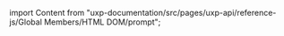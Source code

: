 
import Content from "uxp-documentation/src/pages/uxp-api/reference-js/Global Members/HTML DOM/prompt";

<Content query="product=xd"/>
